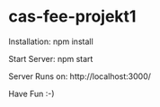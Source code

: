 # cas-fee-projekt1

Installation:
npm install

Start Server:
npm start

Server Runs on:
http://localhost:3000/

Have Fun :-)
